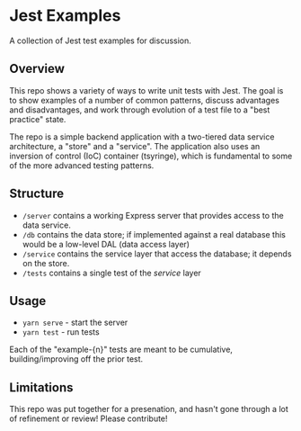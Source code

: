# Jest Examples

A collection of Jest test examples for discussion.

## Overview

This repo shows a variety of ways to write unit tests with Jest. The goal is to show examples of a number of common patterns, discuss advantages and disadvantages, and work through evolution of a test file to a "best practice" state.

The repo is a simple backend application with a two-tiered data service architecture, a "store" and a "service". The application also uses an inversion of control (IoC) container (tsyringe), which is fundamental to some of the more advanced testing patterns.

## Structure

- `/server` contains a working Express server that provides access to the data service.
- `/db` contains the data store; if implemented against a real database this would be a low-level DAL (data access layer)
- `/service` contains the service layer that access the database; it depends on the store.
- `/tests` contains a single test of the _service_ layer

## Usage

- `yarn serve` - start the server
- `yarn test` - run tests

Each of the "example-{n}" tests are meant to be cumulative, building/improving off the prior test.

## Limitations

This repo was put together for a presenation, and hasn't gone through a lot of refinement or review! Please contribute!
